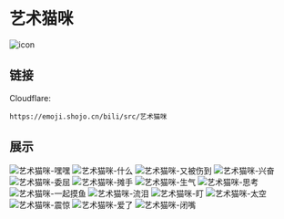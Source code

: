 # 艺术猫咪
![icon](https://emoji.shojo.cn/bili/src/艺术猫咪/icon.png)
## 链接
Cloudflare:
```
https://emoji.shojo.cn/bili/src/艺术猫咪
```
## 展示
![艺术猫咪-嘿嘿](https://emoji.shojo.cn/bili/src/艺术猫咪/艺术猫咪-嘿嘿.png)
![艺术猫咪-什么](https://emoji.shojo.cn/bili/src/艺术猫咪/艺术猫咪-什么.png)
![艺术猫咪-又被伤到](https://emoji.shojo.cn/bili/src/艺术猫咪/艺术猫咪-又被伤到.png)
![艺术猫咪-兴奋](https://emoji.shojo.cn/bili/src/艺术猫咪/艺术猫咪-兴奋.png)
![艺术猫咪-委屈](https://emoji.shojo.cn/bili/src/艺术猫咪/艺术猫咪-委屈.png)
![艺术猫咪-摊手](https://emoji.shojo.cn/bili/src/艺术猫咪/艺术猫咪-摊手.png)
![艺术猫咪-生气](https://emoji.shojo.cn/bili/src/艺术猫咪/艺术猫咪-生气.png)
![艺术猫咪-思考](https://emoji.shojo.cn/bili/src/艺术猫咪/艺术猫咪-思考.png)
![艺术猫咪-一起摸鱼](https://emoji.shojo.cn/bili/src/艺术猫咪/艺术猫咪-一起摸鱼.png)
![艺术猫咪-流泪](https://emoji.shojo.cn/bili/src/艺术猫咪/艺术猫咪-流泪.png)
![艺术猫咪-盯](https://emoji.shojo.cn/bili/src/艺术猫咪/艺术猫咪-盯.png)
![艺术猫咪-太空](https://emoji.shojo.cn/bili/src/艺术猫咪/艺术猫咪-太空.png)
![艺术猫咪-震惊](https://emoji.shojo.cn/bili/src/艺术猫咪/艺术猫咪-震惊.png)
![艺术猫咪-爱了](https://emoji.shojo.cn/bili/src/艺术猫咪/艺术猫咪-爱了.png)
![艺术猫咪-闭嘴](https://emoji.shojo.cn/bili/src/艺术猫咪/艺术猫咪-闭嘴.png)
